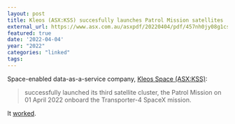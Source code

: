 ```yaml
---
layout: post
title: Kleos (ASX:KSS) succesfully launches Patrol Mission satellites
external_url: https://www.asx.com.au/asxpdf/20220404/pdf/457nh0jy08g1cs.pdf
featured: true
date: '2022-04-04'
year: "2022"
categories: "linked"
tags:
---
```

Space-enabled data-as-a-service company, [Kleos Space (ASX:KSS)](https://www2.asx.com.au/markets/company/KSS):

> successfully launched its third satellite cluster, the Patrol Mission on 01 April 2022 onboard the Transporter-4 SpaceX mission.

It [worked](https://asxwhisperer.com/linked/kleos-space-to-launch-four-satalites-from-cape-canaveral-on-april-1st/).
